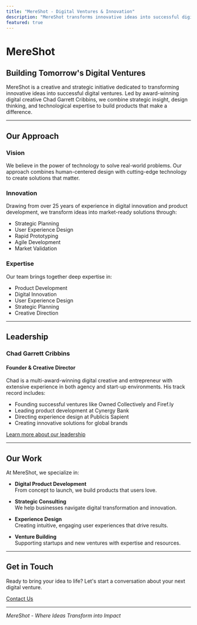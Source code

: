 ```yaml
---
title: "MereShot - Digital Ventures & Innovation"
description: "MereShot transforms innovative ideas into successful digital ventures through strategic insight, design thinking, and technological expertise."
featured: true
---
```


# MereShot

## Building Tomorrow's Digital Ventures

MereShot is a creative and strategic initiative dedicated to transforming innovative ideas into successful digital ventures. Led by award-winning digital creative Chad Garrett Cribbins, we combine strategic insight, design thinking, and technological expertise to build products that make a difference.

---

## Our Approach

### Vision
We believe in the power of technology to solve real-world problems. Our approach combines human-centered design with cutting-edge technology to create solutions that matter.

### Innovation
Drawing from over 25 years of experience in digital innovation and product development, we transform ideas into market-ready solutions through:
- Strategic Planning
- User Experience Design
- Rapid Prototyping
- Agile Development
- Market Validation

### Expertise
Our team brings together deep expertise in:
- Product Development
- Digital Innovation
- User Experience Design
- Strategic Planning
- Creative Direction

---

## Leadership

### Chad Garrett Cribbins
#### Founder & Creative Director

Chad is a multi-award-winning digital creative and entrepreneur with extensive experience in both agency and start-up environments. His track record includes:

- Founding successful ventures like Owned Collectively and Firef.ly
- Leading product development at Cynergy Bank
- Directing experience design at Publicis Sapient
- Creating innovative solutions for global brands

[Learn more about our leadership](/about)

---

## Our Work

At MereShot, we specialize in:

- **Digital Product Development**  
  From concept to launch, we build products that users love.

- **Strategic Consulting**  
  We help businesses navigate digital transformation and innovation.

- **Experience Design**  
  Creating intuitive, engaging user experiences that drive results.

- **Venture Building**  
  Supporting startups and new ventures with expertise and resources.

---

## Get in Touch

Ready to bring your idea to life? Let's start a conversation about your next digital venture.

[Contact Us](/contact)

---

*MereShot - Where Ideas Transform into Impact* 